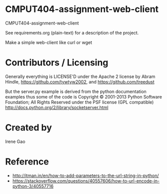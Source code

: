 CMPUT404-assignment-web-client
==============================

CMPUT404-assignment-web-client

See requirements.org (plain-text) for a description of the project.

Make a simple web-client like curl or wget

Contributors / Licensing
========================

Generally everything is LICENSE'D under the Apache 2 license by Abram Hindle,
https://github.com/tywtyw2002, and https://github.com/treedust

But the server.py example is derived from the python documentation
examples thus some of the code is Copyright © 2001-2013 Python
Software Foundation; All Rights Reserved under the PSF license (GPL
compatible) http://docs.python.org/2/library/socketserver.html

Created by
========================
Irene Gao

Reference
========================
* http://itman.in/en/how-to-add-parameters-to-the-url-string-in-python/
* https://stackoverflow.com/questions/40557606/how-to-url-encode-in-python-3/40557716
